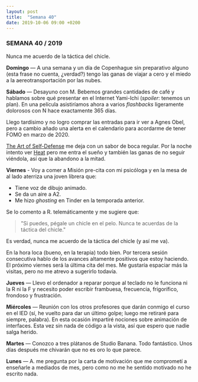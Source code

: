 ```yaml
---
layout: post
title:  "Semana 40"
date: 2019-10-06 09:00 +0200
---
```


### SEMANA 40 / 2019

Nunca me acuerdo de la táctica del chicle.

**Domingo** — A una semana y un día de Copenhague sin preparativo alguno (esta
frase no cuenta, ¿verdad?) tengo las ganas de viajar a cero y el miedo a la
aereotransportación por las nubes.

**Sábado** — Desayuno con M. Bebemos grandes cantidades de café y hablamos
sobre qué presentar en el Internet Yami-Ichi (*spoiler*: tenemos un plan). En
una película asistiríamos ahora a varios *flashbacks* ligeramente dolorosos con
N hace exactamente 365 días.

<!-- more -->

Llego tardísimo y no logro comprar las entradas para ir ver a Agnes Obel, pero
a cambio añado una alerta en el calendario para acordarme de tener FOMO en
marzo de 2020.

[The Art of Self-Defense](https://letterboxd.com/javier/film/the-art-of-self-defense-2019)
me deja con un sabor de boca regular. Por la noche intento ver
[Heat](https://letterboxd.com/film/heat-1995) pero me entra el sueño y también
las ganas de no seguir viéndola, así que la abandono a la mitad.

**Viernes** - Voy a comer a Misión pre-cita con mi psicóloga y en la mesa de al
lado aterriza una joven librera que: 

- Tiene voz de dibujo animado.
- Se da un aire a A2.
- Me hizo *ghosting* en Tinder en la temporada anterior.

Se lo comento a R. telemáticamente y me sugiere que:

> "Si puedes, pégale un chicle en el pelo. Nunca te acuerdas de la táctica del
> chicle."

Es verdad, nunca me acuerdo de la táctica del chicle (y así me va).

En la hora loca (bueno, en la terapia) todo bien. Por tercera sesión
consecutiva hablo de los avances altamente positivos que estoy haciendo. El
próximo viernes será la última cita del mes. Me gustaría espaciar más la
visitas, pero no me atrevo a sugerirlo todavía.

**Jueves** — Llevo el ordenador a reparar porque al teclado no le funciona ni
la R ni la F y necesito poder escribir frambuesa, frecuencia, frigorífico,
frondoso y frustración.

**Miércoles** — Reunión con los otros profesores que darán conmigo el curso en
el IED (sí, he vuelto para dar un último golpe; luego me retiraré para siempre,
palabra). En esta ocasión impartiré nociones sobre animación de interfaces.
Esta vez sin nada de código a la vista, así que espero que nadie salga herido.

**Martes** — Conozco a tres plátanos de Studio Banana. Todo fantástico. Unos
días después me chivarán que no es oro lo que parece.

**Lunes** — A. me pregunta por la carta de motivación que me comprometí a
enseñarle a mediados de mes, pero como no me he sentido motivado no he escrito
nada.
